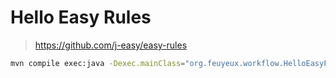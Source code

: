 # Hello Easy Rules

> https://github.com/j-easy/easy-rules


```sh
mvn compile exec:java -Dexec.mainClass="org.feuyeux.workflow.HelloEasyFlows" -Dexec.args="Hello EasyRules"
```